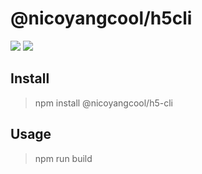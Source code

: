 # @nicoyangcool/h5cli
![](https://img.shields.io/badge/npm-6.9-blue.svg)
![](https://img.shields.io/badge/version-1.02-blue.svg)

## Install
> npm install @nicoyangcool/h5-cli

## Usage
> npm run build